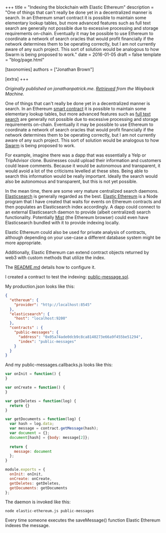 +++
title = "Indexing the blockchain with Elastic Ethereum"
description = "One of things that can't really be done yet in a decentralized manner is search. In an Ethereum smart contract it is possible to maintain some elementary lookup tables, but more advanced features such as full text search are generally not possible due to excessive processing and storage requirements on-chain. Eventually it may be possible to use Ethereum to coordinate a network of search oracles that would profit financially if the network determines them to be operating correctly, but I am not currently aware of any such project. This sort of solution would be analogous to how Swarm is being proposed to work."
date = 2016-01-05
draft = false
template = "blog/page.html"

[taxonomies]
authors = ["Jonathan Brown"]

[extra]
+++

*Originally published on jonathanpatrick.me. [Retrieved](https://web.archive.org/web/20190914221126/http://jonathanpatrick.me/blog/elastic-ethereum) from the Wayback Machine.*

<p>One of things that can't really be done yet in a decentralized manner is search. In an Ethereum <a target="_blank" href="https://en.wikipedia.org/wiki/Smart_contract">smart contract</a> it is possible to maintain some elementary lookup tables, but more advanced features such as <a target="_blank" href="https://en.wikipedia.org/wiki/Full-text_search">full text search</a> are generally not possible due to excessive processing and storage requirements on-chain. Eventually it may be possible to use Ethereum to coordinate a network of search oracles that would profit financially if the network determines them to be operating correctly, but I am not currently aware of any such project. This sort of solution would be analogous to how <a target="_blank" href="https://www.youtube.com/watch?v=VOC45AgZG5Q">Swarm</a> is being proposed to work.</p>
<p>For example, imagine there was a dapp that was essentially a Yelp or TripAdvisor clone. Businesses could upload their information and customers could leave comments. Because it would be autonomous and transparent, it would avoid a lot of the criticisms levelled at these sites. Being able to search this information would be really important. Ideally the search would also be autonomous and transparent, but this is not yet possible.</p>
<p>In the mean time, there are some very mature centralized search daemons. <a target="_blank" href="https://en.wikipedia.org/wiki/Elasticsearch">Elasticsearch</a> is generally regarded as the best. <a target="_blank" href="https://github.com/NexusDevelopment/elastic-ethereum">Elastic Ethereum</a> is a Node program that I have created that waits for events on Ethereum contracts and then populates an Elasticsearch index accordingly. A dapp could connect to an external Elasticsearch daemon to provide (albeit centralized) search functionality. Potentially <a target="_blank" href="https://www.youtube.com/watch?v=IgNjs_WaFSc">Mist</a> (the Ethereum browser) could even have Elasticsearch bundled with it to provide indexing locally.</p>
<p>Elastic Ethereum could also be used for private analysis of contracts, although depending on your use-case a different database system might be more appropriate.</p>
<p>Additionally, Elastic Ethereum can extend contract objects returned by web3 with custom methods that utilize the index.</p>
<p>The <a target="_blank" href="https://github.com/NexusDevelopment/elastic-ethereum/blob/master/README.md">README.md</a> details how to configure it.</p>
<p>I created a contract to test the indexing: <a target="_blank" href="https://web.archive.org/web/20190914221126/https://github.com/bluedroplet/public-message-ethereum/blob/43f521d3d1ded9d73d21a0f41aaee3eec0b10484/public-message.sol">public-message.sol</a>.</p>
<p>My production.json looks like this:</p>

```json
{
  "ethereum": {
    "provider": "http://localhost:8545"
  },
  "elasticsearch": {
    "host": "localhost:9200"
  },
  "contracts" : {
    "public-messages": {
      "address": "0x05a74ade0dcb9c8ca8140273e66a9f455be51294",
      "index": "public-messages"
    }
  }
}
```

<p>And my public-messages.callbacks.js looks like this:</p>

```js
var onInit = function() {
}

var onCreate = function() {
}

var getDeletes = function(log) {
  return {}
}

var getDocuments = function(log) {
  var hash = log.data;
  var message = contract.getMessage(hash);
  var document = {};
  document[hash] = {body: message[2]};
  
  return {
    message: document
  };
}

module.exports = {
  onInit: onInit,
  onCreate: onCreate,
  getDeletes: getDeletes,
  getDocuments: getDocuments
};
```

<p>The daemon is invoked like this:</p>

```
node elastic-ethereum.js public-messages
```

<p>Every time someone executes the saveMessage() function Elastic Ethereum indexes the message.</p>
